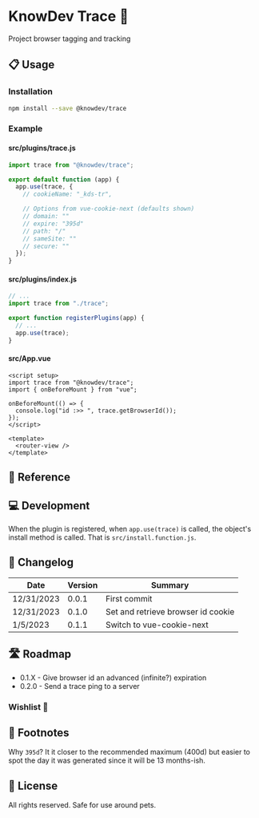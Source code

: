 # KnowDev Trace 🧶

Project browser tagging and tracking

## 📋 Usage

### Installation

``` bash
npm install --save @knowdev/trace
```

### Example

#### src/plugins/trace.js

``` javascript
import trace from "@knowdev/trace";

export default function (app) {
  app.use(trace, {
    // cookieName: "_kds-tr",

    // Options from vue-cookie-next (defaults shown)
    // domain: ""
    // expire: "395d"
    // path: "/"
    // sameSite: ""
    // secure: ""
  });
}
```

#### src/plugins/index.js

``` javascript
// ...
import trace from "./trace";

export function registerPlugins(app) {
  // ...
  app.use(trace);
}
```

#### src/App.vue

``` vue
<script setup>
import trace from "@knowdev/trace";
import { onBeforeMount } from "vue";

onBeforeMount(() => {
  console.log("id :>> ", trace.getBrowserId());
});
</script>

<template>
  <router-view />
</template>
```

## 📖 Reference

## 💻 Development

When the plugin is registered, when `app.use(trace)` is called, the object's install method is called. That is `src/install.function.js`.

## 📝 Changelog

| Date       | Version | Summary |
| ---------- | ------- | ------- |
| 12/31/2023 |   0.0.1 | First commit |
| 12/31/2023 |   0.1.0 | Set and retrieve browser id cookie |
|   1/5/2023 |   0.1.1 | Switch to vue-cookie-next |

## 🛣 Roadmap

* 0.1.X - Give browser id an advanced (infinite?) expiration
* 0.2.0 - Send a trace ping to a server

### Wishlist 🌠

## 📎 Footnotes

Why `395d`? It it closer to the recommended maximum (400d) but easier to spot the day it was generated since it will be 13 months-ish.

## 📜 License

All rights reserved. Safe for use around pets.
